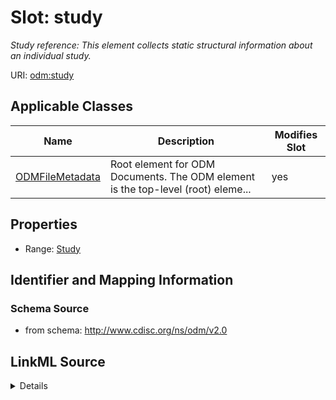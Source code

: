 # Slot: study


_Study reference: This element collects static structural information about an individual study._



URI: [odm:study](http://www.cdisc.org/ns/odm/v2.0/study)



<!-- no inheritance hierarchy -->




## Applicable Classes

| Name | Description | Modifies Slot |
| --- | --- | --- |
[ODMFileMetadata](ODMFileMetadata.md) | Root element for ODM Documents. The ODM element is the top-level (root) eleme... |  yes  |







## Properties

* Range: [Study](Study.md)





## Identifier and Mapping Information







### Schema Source


* from schema: http://www.cdisc.org/ns/odm/v2.0




## LinkML Source

<details>
```yaml
name: study
description: 'Study reference: This element collects static structural information
  about an individual study.'
from_schema: http://www.cdisc.org/ns/odm/v2.0
rank: 1000
alias: study
domain_of:
- ODMFileMetadata
range: Study

```
</details>